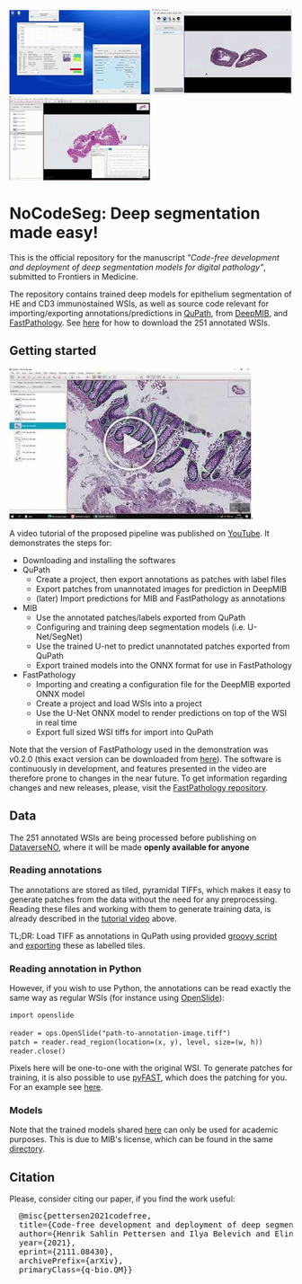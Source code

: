 <p float="left">
  <img src="figures/deepmib-demo.gif" />
  <img src="figures/inference-demo.gif" /> 
  <img src="figures/qupath-demo.gif" />
</p>

# NoCodeSeg: Deep segmentation made easy!

This is the official repository for the manuscript *"Code-free development and deployment of deep segmentation models for digital pathology"*, submitted to Frontiers in Medicine. 

The repository contains trained deep models for epithelium segmentation of HE and CD3 immunostained WSIs, as well as source code relevant for importing/exporting annotations/predictions in [QuPath](https://qupath.github.io/), from [DeepMIB](http://mib.helsinki.fi/downloads.html), and [FastPathology](https://github.com/AICAN-Research/FAST-Pathology). See [here](https://github.com/andreped/NoCodeSeg#data) for how to download the 251 annotated WSIs.

## Getting started

[![Watch the video](figures/youtube-thumbnail.jpg)](https://youtu.be/9dTfUwnL6zY).

A video tutorial of the proposed pipeline was published on [YouTube](https://www.youtube.com/watch?v=9dTfUwnL6zY&ab_channel=HenrikSahlinPettersen).
It demonstrates the steps for: 
* Downloading and installing the softwares
* QuPath
  * Create a project, then export annotations as patches with label files
  * Export patches from unannotated images for prediction in DeepMIB
  * (later) Import predictions for MIB and FastPathology as annotations
* MIB
  * Use the annotated patches/labels exported from QuPath
  * Configuring and training deep segmentation models (i.e. U-Net/SegNet)
  * Use the trained U-net to predict unannotated patches exported from QuPath
  * Export trained models into the ONNX format for use in FastPathology
* FastPathology
  * Importing and creating a configuration file for the DeepMIB exported ONNX model
  * Create a project and load WSIs into a project
  * Use the U-Net ONNX model to render predictions on top of the WSI in real time
  * Export full sized WSI tiffs for import into QuPath

Note that the version of FastPathology used in the demonstration was v0.2.0 (this exact version can be downloaded from [here](https://github.com/AICAN-Research/FAST-Pathology/releases/tag/v0.2.0)). The software is continuously in development, and features presented in the video are therefore prone to changes in the near future. To get information regarding changes and new releases, please, visit the [FastPathology repository](https://github.com/AICAN-Research/FAST-Pathology).

## Data
The 251 annotated WSIs are being processed before publishing on [DataverseNO](https://dataverse.no/), where it will be made **openly available for anyone**

### Reading annotations
The annotations are stored as tiled, pyramidal TIFFs, which makes it easy to generate patches from the data without the need for any preprocessing. Reading these files and working with them to generate training data, is already described in the [tutorial video](https://github.com/andreped/NoCodeSeg#getting-started) above.

TL;DR: Load TIFF as annotations in QuPath using provided [groovy script](https://github.com/andreped/NoCodeSeg/blob/main/source/importPyramidalTIFF.groovy) and [exporting](https://github.com/andreped/NoCodeSeg/blob/main/source/exportTiles.groovy) these as labelled tiles.

### Reading annotation in Python
However, if you wish to use Python, the annotations can be read exactly the same way as regular WSIs (for instance using [OpenSlide](https://pypi.org/project/openslide-python/)):
```
import openslide

reader = ops.OpenSlide("path-to-annotation-image.tiff")
patch = reader.read_region(location=(x, y), level, size=(w, h))
reader.close()
```

Pixels here will be one-to-one with the original WSI. To generate patches for training, it is also possible to use [pyFAST](https://pypi.org/project/pyFAST/), which does the patching for you. For an example see [here](https://fast.eriksmistad.no/python-tutorial-wsi.html#autotoc_md133).

### Models
Note that the trained models shared [here](https://github.com/andreped/NoCodeSeg/tree/main/models) can only be used for academic purposes. This is due to MIB's license, which can be found in the same [directory](https://github.com/andreped/NoCodeSeg/blob/main/models/LICENSE).

## Citation
Please, consider citing our paper, if you find the work useful:
<pre>
  @misc{pettersen2021codefree,
  title={Code-free development and deployment of deep segmentation models for digital pathology}, 
  author={Henrik Sahlin Pettersen and Ilya Belevich and Elin Synnøve Røyset and Erik Smistad and Eija Jokitalo and Ingerid Reinertsen and Ingunn Bakke and André Pedersen},
  year={2021},
  eprint={2111.08430},
  archivePrefix={arXiv},
  primaryClass={q-bio.QM}}
</pre>
